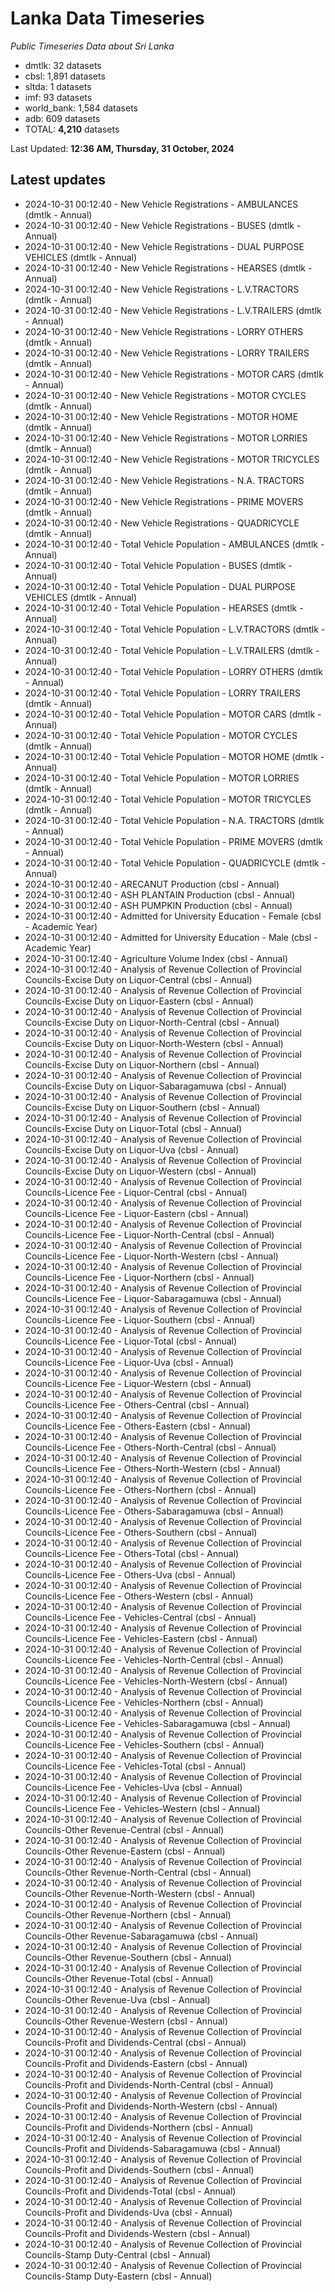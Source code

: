 # Lanka Data Timeseries
*Public Timeseries Data about Sri Lanka*

* dmtlk: 32 datasets
* cbsl: 1,891 datasets
* sltda: 1 datasets
* imf: 93 datasets
* world_bank: 1,584 datasets
* adb: 609 datasets
* TOTAL: **4,210** datasets

Last Updated: **12:36 AM, Thursday, 31 October, 2024**

## Latest updates

* 2024-10-31 00:12:40 - New Vehicle Registrations - AMBULANCES (dmtlk - Annual)
* 2024-10-31 00:12:40 - New Vehicle Registrations - BUSES (dmtlk - Annual)
* 2024-10-31 00:12:40 - New Vehicle Registrations - DUAL PURPOSE VEHICLES (dmtlk - Annual)
* 2024-10-31 00:12:40 - New Vehicle Registrations - HEARSES (dmtlk - Annual)
* 2024-10-31 00:12:40 - New Vehicle Registrations - L.V.TRACTORS (dmtlk - Annual)
* 2024-10-31 00:12:40 - New Vehicle Registrations - L.V.TRAILERS (dmtlk - Annual)
* 2024-10-31 00:12:40 - New Vehicle Registrations - LORRY OTHERS (dmtlk - Annual)
* 2024-10-31 00:12:40 - New Vehicle Registrations - LORRY TRAILERS (dmtlk - Annual)
* 2024-10-31 00:12:40 - New Vehicle Registrations - MOTOR CARS (dmtlk - Annual)
* 2024-10-31 00:12:40 - New Vehicle Registrations - MOTOR CYCLES (dmtlk - Annual)
* 2024-10-31 00:12:40 - New Vehicle Registrations - MOTOR HOME (dmtlk - Annual)
* 2024-10-31 00:12:40 - New Vehicle Registrations - MOTOR LORRIES (dmtlk - Annual)
* 2024-10-31 00:12:40 - New Vehicle Registrations - MOTOR TRICYCLES (dmtlk - Annual)
* 2024-10-31 00:12:40 - New Vehicle Registrations - N.A. TRACTORS (dmtlk - Annual)
* 2024-10-31 00:12:40 - New Vehicle Registrations - PRIME MOVERS (dmtlk - Annual)
* 2024-10-31 00:12:40 - New Vehicle Registrations - QUADRICYCLE (dmtlk - Annual)
* 2024-10-31 00:12:40 - Total Vehicle Population - AMBULANCES (dmtlk - Annual)
* 2024-10-31 00:12:40 - Total Vehicle Population - BUSES (dmtlk - Annual)
* 2024-10-31 00:12:40 - Total Vehicle Population - DUAL PURPOSE VEHICLES (dmtlk - Annual)
* 2024-10-31 00:12:40 - Total Vehicle Population - HEARSES (dmtlk - Annual)
* 2024-10-31 00:12:40 - Total Vehicle Population - L.V.TRACTORS (dmtlk - Annual)
* 2024-10-31 00:12:40 - Total Vehicle Population - L.V.TRAILERS (dmtlk - Annual)
* 2024-10-31 00:12:40 - Total Vehicle Population - LORRY OTHERS (dmtlk - Annual)
* 2024-10-31 00:12:40 - Total Vehicle Population - LORRY TRAILERS (dmtlk - Annual)
* 2024-10-31 00:12:40 - Total Vehicle Population - MOTOR CARS (dmtlk - Annual)
* 2024-10-31 00:12:40 - Total Vehicle Population - MOTOR CYCLES (dmtlk - Annual)
* 2024-10-31 00:12:40 - Total Vehicle Population - MOTOR HOME (dmtlk - Annual)
* 2024-10-31 00:12:40 - Total Vehicle Population - MOTOR LORRIES (dmtlk - Annual)
* 2024-10-31 00:12:40 - Total Vehicle Population - MOTOR TRICYCLES (dmtlk - Annual)
* 2024-10-31 00:12:40 - Total Vehicle Population - N.A. TRACTORS (dmtlk - Annual)
* 2024-10-31 00:12:40 - Total Vehicle Population - PRIME MOVERS (dmtlk - Annual)
* 2024-10-31 00:12:40 - Total Vehicle Population - QUADRICYCLE (dmtlk - Annual)
* 2024-10-31 00:12:40 - ARECANUT Production (cbsl - Annual)
* 2024-10-31 00:12:40 - ASH PLANTAIN Production (cbsl - Annual)
* 2024-10-31 00:12:40 - ASH PUMPKIN Production (cbsl - Annual)
* 2024-10-31 00:12:40 - Admitted for University Education - Female (cbsl - Academic Year)
* 2024-10-31 00:12:40 - Admitted for University Education - Male (cbsl - Academic Year)
* 2024-10-31 00:12:40 - Agriculture Volume Index (cbsl - Annual)
* 2024-10-31 00:12:40 - Analysis of Revenue Collection of Provincial Councils-Excise Duty on Liquor-Central (cbsl - Annual)
* 2024-10-31 00:12:40 - Analysis of Revenue Collection of Provincial Councils-Excise Duty on Liquor-Eastern (cbsl - Annual)
* 2024-10-31 00:12:40 - Analysis of Revenue Collection of Provincial Councils-Excise Duty on Liquor-North-Central (cbsl - Annual)
* 2024-10-31 00:12:40 - Analysis of Revenue Collection of Provincial Councils-Excise Duty on Liquor-North-Western (cbsl - Annual)
* 2024-10-31 00:12:40 - Analysis of Revenue Collection of Provincial Councils-Excise Duty on Liquor-Northern (cbsl - Annual)
* 2024-10-31 00:12:40 - Analysis of Revenue Collection of Provincial Councils-Excise Duty on Liquor-Sabaragamuwa (cbsl - Annual)
* 2024-10-31 00:12:40 - Analysis of Revenue Collection of Provincial Councils-Excise Duty on Liquor-Southern (cbsl - Annual)
* 2024-10-31 00:12:40 - Analysis of Revenue Collection of Provincial Councils-Excise Duty on Liquor-Total (cbsl - Annual)
* 2024-10-31 00:12:40 - Analysis of Revenue Collection of Provincial Councils-Excise Duty on Liquor-Uva (cbsl - Annual)
* 2024-10-31 00:12:40 - Analysis of Revenue Collection of Provincial Councils-Excise Duty on Liquor-Western (cbsl - Annual)
* 2024-10-31 00:12:40 - Analysis of Revenue Collection of Provincial Councils-Licence Fee - Liquor-Central (cbsl - Annual)
* 2024-10-31 00:12:40 - Analysis of Revenue Collection of Provincial Councils-Licence Fee - Liquor-Eastern (cbsl - Annual)
* 2024-10-31 00:12:40 - Analysis of Revenue Collection of Provincial Councils-Licence Fee - Liquor-North-Central (cbsl - Annual)
* 2024-10-31 00:12:40 - Analysis of Revenue Collection of Provincial Councils-Licence Fee - Liquor-North-Western (cbsl - Annual)
* 2024-10-31 00:12:40 - Analysis of Revenue Collection of Provincial Councils-Licence Fee - Liquor-Northern (cbsl - Annual)
* 2024-10-31 00:12:40 - Analysis of Revenue Collection of Provincial Councils-Licence Fee - Liquor-Sabaragamuwa (cbsl - Annual)
* 2024-10-31 00:12:40 - Analysis of Revenue Collection of Provincial Councils-Licence Fee - Liquor-Southern (cbsl - Annual)
* 2024-10-31 00:12:40 - Analysis of Revenue Collection of Provincial Councils-Licence Fee - Liquor-Total (cbsl - Annual)
* 2024-10-31 00:12:40 - Analysis of Revenue Collection of Provincial Councils-Licence Fee - Liquor-Uva (cbsl - Annual)
* 2024-10-31 00:12:40 - Analysis of Revenue Collection of Provincial Councils-Licence Fee - Liquor-Western (cbsl - Annual)
* 2024-10-31 00:12:40 - Analysis of Revenue Collection of Provincial Councils-Licence Fee - Others-Central (cbsl - Annual)
* 2024-10-31 00:12:40 - Analysis of Revenue Collection of Provincial Councils-Licence Fee - Others-Eastern (cbsl - Annual)
* 2024-10-31 00:12:40 - Analysis of Revenue Collection of Provincial Councils-Licence Fee - Others-North-Central (cbsl - Annual)
* 2024-10-31 00:12:40 - Analysis of Revenue Collection of Provincial Councils-Licence Fee - Others-North-Western (cbsl - Annual)
* 2024-10-31 00:12:40 - Analysis of Revenue Collection of Provincial Councils-Licence Fee - Others-Northern (cbsl - Annual)
* 2024-10-31 00:12:40 - Analysis of Revenue Collection of Provincial Councils-Licence Fee - Others-Sabaragamuwa (cbsl - Annual)
* 2024-10-31 00:12:40 - Analysis of Revenue Collection of Provincial Councils-Licence Fee - Others-Southern (cbsl - Annual)
* 2024-10-31 00:12:40 - Analysis of Revenue Collection of Provincial Councils-Licence Fee - Others-Total (cbsl - Annual)
* 2024-10-31 00:12:40 - Analysis of Revenue Collection of Provincial Councils-Licence Fee - Others-Uva (cbsl - Annual)
* 2024-10-31 00:12:40 - Analysis of Revenue Collection of Provincial Councils-Licence Fee - Others-Western (cbsl - Annual)
* 2024-10-31 00:12:40 - Analysis of Revenue Collection of Provincial Councils-Licence Fee - Vehicles-Central (cbsl - Annual)
* 2024-10-31 00:12:40 - Analysis of Revenue Collection of Provincial Councils-Licence Fee - Vehicles-Eastern (cbsl - Annual)
* 2024-10-31 00:12:40 - Analysis of Revenue Collection of Provincial Councils-Licence Fee - Vehicles-North-Central (cbsl - Annual)
* 2024-10-31 00:12:40 - Analysis of Revenue Collection of Provincial Councils-Licence Fee - Vehicles-North-Western (cbsl - Annual)
* 2024-10-31 00:12:40 - Analysis of Revenue Collection of Provincial Councils-Licence Fee - Vehicles-Northern (cbsl - Annual)
* 2024-10-31 00:12:40 - Analysis of Revenue Collection of Provincial Councils-Licence Fee - Vehicles-Sabaragamuwa (cbsl - Annual)
* 2024-10-31 00:12:40 - Analysis of Revenue Collection of Provincial Councils-Licence Fee - Vehicles-Southern (cbsl - Annual)
* 2024-10-31 00:12:40 - Analysis of Revenue Collection of Provincial Councils-Licence Fee - Vehicles-Total (cbsl - Annual)
* 2024-10-31 00:12:40 - Analysis of Revenue Collection of Provincial Councils-Licence Fee - Vehicles-Uva (cbsl - Annual)
* 2024-10-31 00:12:40 - Analysis of Revenue Collection of Provincial Councils-Licence Fee - Vehicles-Western (cbsl - Annual)
* 2024-10-31 00:12:40 - Analysis of Revenue Collection of Provincial Councils-Other Revenue-Central (cbsl - Annual)
* 2024-10-31 00:12:40 - Analysis of Revenue Collection of Provincial Councils-Other Revenue-Eastern (cbsl - Annual)
* 2024-10-31 00:12:40 - Analysis of Revenue Collection of Provincial Councils-Other Revenue-North-Central (cbsl - Annual)
* 2024-10-31 00:12:40 - Analysis of Revenue Collection of Provincial Councils-Other Revenue-North-Western (cbsl - Annual)
* 2024-10-31 00:12:40 - Analysis of Revenue Collection of Provincial Councils-Other Revenue-Northern (cbsl - Annual)
* 2024-10-31 00:12:40 - Analysis of Revenue Collection of Provincial Councils-Other Revenue-Sabaragamuwa (cbsl - Annual)
* 2024-10-31 00:12:40 - Analysis of Revenue Collection of Provincial Councils-Other Revenue-Southern (cbsl - Annual)
* 2024-10-31 00:12:40 - Analysis of Revenue Collection of Provincial Councils-Other Revenue-Total (cbsl - Annual)
* 2024-10-31 00:12:40 - Analysis of Revenue Collection of Provincial Councils-Other Revenue-Uva (cbsl - Annual)
* 2024-10-31 00:12:40 - Analysis of Revenue Collection of Provincial Councils-Other Revenue-Western (cbsl - Annual)
* 2024-10-31 00:12:40 - Analysis of Revenue Collection of Provincial Councils-Profit and Dividends-Central (cbsl - Annual)
* 2024-10-31 00:12:40 - Analysis of Revenue Collection of Provincial Councils-Profit and Dividends-Eastern (cbsl - Annual)
* 2024-10-31 00:12:40 - Analysis of Revenue Collection of Provincial Councils-Profit and Dividends-North-Central (cbsl - Annual)
* 2024-10-31 00:12:40 - Analysis of Revenue Collection of Provincial Councils-Profit and Dividends-North-Western (cbsl - Annual)
* 2024-10-31 00:12:40 - Analysis of Revenue Collection of Provincial Councils-Profit and Dividends-Northern (cbsl - Annual)
* 2024-10-31 00:12:40 - Analysis of Revenue Collection of Provincial Councils-Profit and Dividends-Sabaragamuwa (cbsl - Annual)
* 2024-10-31 00:12:40 - Analysis of Revenue Collection of Provincial Councils-Profit and Dividends-Southern (cbsl - Annual)
* 2024-10-31 00:12:40 - Analysis of Revenue Collection of Provincial Councils-Profit and Dividends-Total (cbsl - Annual)
* 2024-10-31 00:12:40 - Analysis of Revenue Collection of Provincial Councils-Profit and Dividends-Uva (cbsl - Annual)
* 2024-10-31 00:12:40 - Analysis of Revenue Collection of Provincial Councils-Profit and Dividends-Western (cbsl - Annual)
* 2024-10-31 00:12:40 - Analysis of Revenue Collection of Provincial Councils-Stamp Duty-Central (cbsl - Annual)
* 2024-10-31 00:12:40 - Analysis of Revenue Collection of Provincial Councils-Stamp Duty-Eastern (cbsl - Annual)
